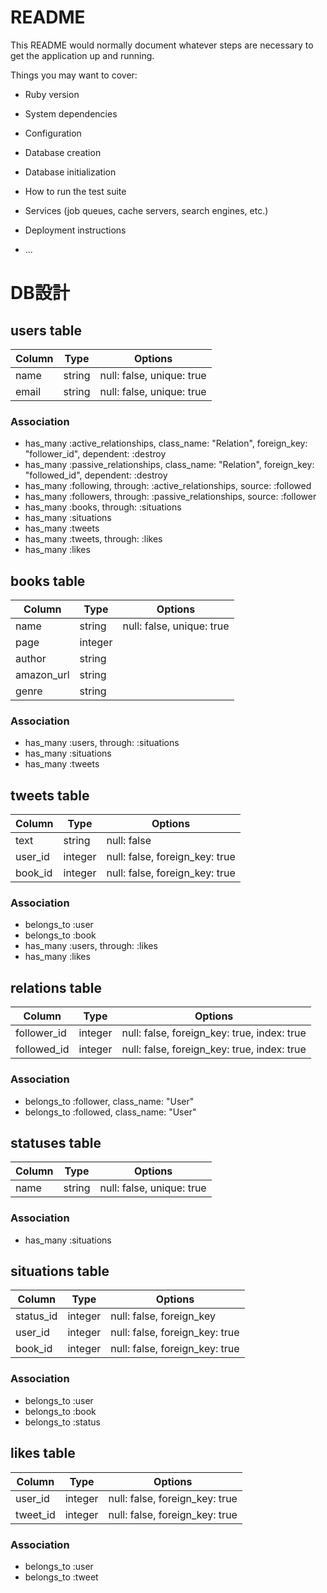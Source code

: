 # README

This README would normally document whatever steps are necessary to get the
application up and running.

Things you may want to cover:

* Ruby version

* System dependencies

* Configuration

* Database creation

* Database initialization

* How to run the test suite

* Services (job queues, cache servers, search engines, etc.)

* Deployment instructions

* ...


# DB設計

## users table
|Column|Type|Options|
|------|----|-------|
|name|string|null: false, unique: true|
|email|string|null: false, unique: true|

### Association
- has_many :active_relationships, class_name: "Relation", foreign_key: "follower_id", dependent: :destroy
- has_many :passive_relationships, class_name: "Relation", foreign_key: "followed_id", dependent: :destroy
- has_many :following, through: :active_relationships, source: :followed
- has_many :followers, through: :passive_relationships, source: :follower
- has_many :books, through: :situations
- has_many :situations
- has_many :tweets
- has_many :tweets, through: :likes
- has_many :likes

## books table
|Column|Type|Options|
|------|----|-------|
|name|string|null: false, unique: true|
|page|integer||
|author|string||
|amazon_url|string||
|genre|string||

### Association
- has_many :users, through: :situations
- has_many :situations
- has_many :tweets

## tweets table
|Column|Type|Options|
|------|----|-------|
|text|string|null: false|
|user_id|integer|null: false, foreign_key: true|
|book_id|integer|null: false, foreign_key: true|

### Association
- belongs_to :user
- belongs_to :book
- has_many :users, through: :likes
- has_many :likes


## relations table
|Column|Type|Options|
|------|----|-------|
|follower_id|integer|null: false, foreign_key: true, index: true|
|followed_id|integer|null: false, foreign_key: true, index: true|

### Association
- belongs_to :follower, class_name: "User"
- belongs_to :followed, class_name: "User"


## statuses table
|Column|Type|Options|
|------|----|-------|
|name|string|null: false, unique: true|

### Association
- has_many :situations

## situations table
|Column|Type|Options|
|------|----|-------|
|status_id|integer|null: false, foreign_key|
|user_id|integer|null: false, foreign_key: true|
|book_id|integer|null: false, foreign_key: true|

### Association
- belongs_to :user
- belongs_to :book
- belongs_to :status

## likes table
|Column|Type|Options|
|------|----|-------|
|user_id|integer|null: false, foreign_key: true|
|tweet_id|integer|null: false, foreign_key: true|

### Association
- belongs_to :user
- belongs_to :tweet

